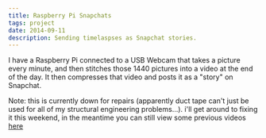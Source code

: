 ```yaml
---
title: Raspberry Pi Snapchats
tags: project
date: 2014-09-11
description: Sending timelaspses as Snapchat stories.
---
```


I have a Raspberry Pi connected to a USB Webcam that takes a picture every minute, and then stitches those 1440 pictures into a video at the end of the day. It then compresses that video and posts it as a "story" on Snapchat.


Note: this is currently down for repairs (apparently duct tape can't just be used for all of my structural engineering problems...). i'll get around to fixing it this weekend, in the meantime you can still view some previous videos [here](http://snap.jglukasik.com)
